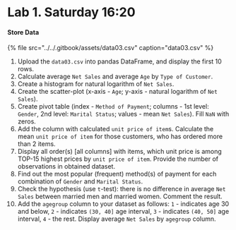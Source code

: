 # Lab 1. Saturday 16:20

#### Store Data

{% file src="../../.gitbook/assets/data03.csv" caption="data03.csv" %}

1. Upload the `data03.csv` into pandas DataFrame, and display the first 10 rows.
2. Calculate average `Net Sales` and average `Age` by `Type of Customer`.
3. Create a histogram for natural logarithm of `Net Sales`.
4. Create the scatter-plot \(x-axis - `Age`; y-axis - natural logarithm of `Net Sales`\).
5. Create pivot table \(index - `Method of Payment`; columns - 1st level: `Gender`, 2nd level: `Marital Status`; values - mean `Net Sales`\). Fill `NaN` with zeros.
6. Add the column with calculated `unit price of item`s. Calculate the mean `unit price of item` for those customers, who has ordered more than 2 items.
7. Display all order\(s\) \[all columns\] with items, which unit price is among TOP-15 highest prices by `unit price of item`. Provide the number of observations in obtained dataset.
8. Find out the most popular \(frequent\) method\(s\) of payment for each combination of `Gender` and `Marital Status`.
9. Check the hypothesis \(use `t`-test\): there is no difference in average `Net Sales` between married men and married women. Comment the result.
10. Add the `agegroup` column to your dataset as follows: `1` - indicates age 30 and below, `2` - indicates `(30, 40]` age interval, `3` - indicates `(40, 50]` age interval, `4` - the rest. Display average `Net Sales` by `agegroup` column.

